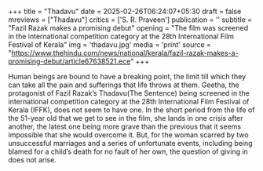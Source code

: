 +++
title = "Thadavu"
date = 2025-02-26T06:24:07+05:30
draft = false
mreviews = ["Thadavu"]
critics = ['S. R. Praveen']
publication = ''
subtitle = "Fazil Razak makes a promising debut"
opening = "The film was screened in the international competition category at the 28th International Film Festival of Kerala"
img = 'thadavu.jpg'
media = 'print'
source = "https://www.thehindu.com/news/national/kerala/fazil-razak-makes-a-promising-debut/article67638521.ece"
+++

Human beings are bound to have a breaking point, the limit till which they can take all the pain and sufferings that life throws at them. Geetha, the protagonist of Fazil Razak’s Thadavu(The Sentence) being screened in the international competition category at the 28th International Film Festival of Kerala (IFFK), does not seem to have one. In the short period from the life of the 51-year old that we get to see in the film, she lands in one crisis after another, the latest one being more grave than the previous that it seems impossible that she would overcome it. But, for the woman scarred by two unsuccessful marriages and a series of unfortunate events, including being blamed for a child’s death for no fault of her own, the question of giving in does not arise.
